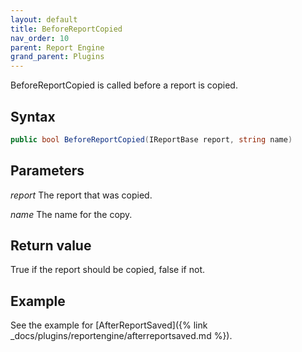 ```yaml
---
layout: default
title: BeforeReportCopied
nav_order: 10
parent: Report Engine
grand_parent: Plugins
---
```


BeforeReportCopied is called before a report is copied.

## Syntax
```csharp
public bool BeforeReportCopied(IReportBase report, string name)
```

## Parameters
*report*
The report that was copied.

*name*
The name for the copy.

## Return value
True if the report should be copied, false if not.

## Example
See the example for [AfterReportSaved]({% link _docs/plugins/reportengine/afterreportsaved.md %}).
